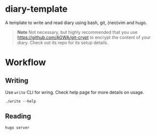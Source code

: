 # diary-template

A template to write and read diary using bash, git, (neo)vim and hugo.

> **Note**
> Not necessary, but highly recommended that you use <https://github.com/AGWA/git-crypt>
> to encrypt the content of your diary. Check out its repo for its setup details.

# Workflow

## Writing

Use `write` CLI for wring. Check help page for more details on usage.

```shell
./write --help
```

## Reading

```shell
hugo server
```
